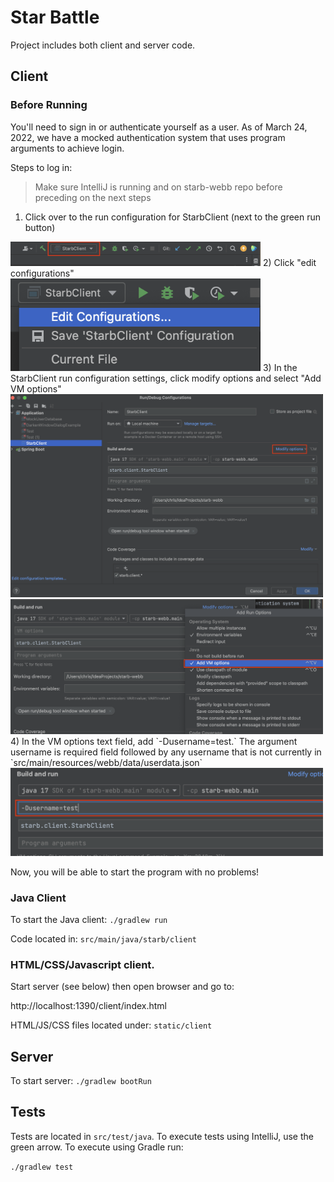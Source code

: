 # Star Battle

Project includes both client and server code.

## Client

### Before Running

You'll need to sign in or authenticate yourself as a user. As of March 24, 2022, we have a mocked authentication system
that uses program arguments to achieve login. 

Steps to log in:

> Make sure IntelliJ is running and on starb-webb repo before preceding on the next steps

1) Click over to the run configuration for StarbClient (next to the green run button)
<img src="doc/tutorial/authentication/1_authstep.png" width="400px">
2) Click "edit configurations"
<br><img src="doc/tutorial/authentication/2_authstep.png" width="400px">
3) In the StarbClient run configuration settings, click modify options and select "Add VM options"
<img src="doc/tutorial/authentication/3_authstep.png" width="500px">
<img src="doc/tutorial/authentication/4_authstep.png" width="500px">
4) In the VM options text field, add `-Dusername=test.` The argument username is required field followed by any username that is not currently in `src/main/resources/webb/data/userdata.json`
<img src="doc/tutorial/authentication/5_authstep.png" width="500px">

Now, you will be able to start the program with no problems!

### Java Client

To start the Java client: `./gradlew run`

Code located in: `src/main/java/starb/client`

### HTML/CSS/Javascript client.  

Start server (see below) then open browser and go to:

http://localhost:1390/client/index.html

HTML/JS/CSS files located under: `static/client`

## Server

To start server:  `./gradlew bootRun`

## Tests

Tests are located in `src/test/java`.  To execute tests using IntelliJ,
use the green arrow.  To execute using Gradle run:

`./gradlew test`
